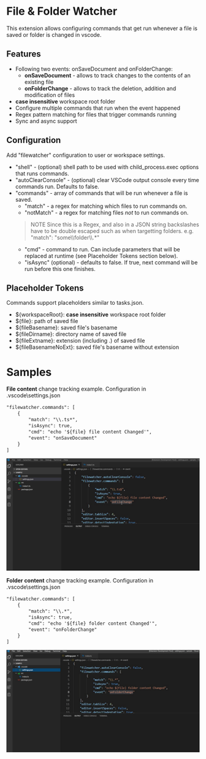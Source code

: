 # File & Folder Watcher

This extension allows configuring commands that get run whenever a file is saved or folder is changed in vscode.

## Features
* Following two events: onSaveDocument and onFolderChange:
    * **onSaveDocument** - allows to track changes to the contents of an existing file
    * **onFolderChange** - allows to track the deletion, addition and modification of files
* **case insensitive** workspace root folder
* Configure multiple commands that run when the event happened
* Regex pattern matching for files that trigger commands running
* Sync and async support

## Configuration
Add "filewatcher" configuration to user or workspace settings.
* "shell" - (optional) shell path to be used with child_process.exec options that runs commands.
* "autoClearConsole" - (optional) clear VSCode output console every time commands run. Defaults to false.
* "commands" - array of commands that will be run whenever a file is saved.
  * "match" - a regex for matching which files to run commands on.
  * "notMatch" - a regex for matching files *not* to run commands on.
  > NOTE Since this is a Regex, and also in a JSON string backslashes have to be double escaped such as when targetting folders. e.g. "match": "some\\\\folder\\\\.*"
  * "cmd" - command to run. Can include parameters that will be replaced at runtime (see Placeholder Tokens section below).
  * "isAsync" (optional) - defaults to false. If true, next command will be run before this one finishes.

## Placeholder Tokens
Commands support placeholders similar to tasks.json.

* ${workspaceRoot}: **case insensitive** workspace root folder
* ${file}: path of saved file
* ${fileBasename}: saved file's basename
* ${fileDirname}: directory name of saved file
* ${fileExtname}: extension (including .) of saved file
* ${fileBasenameNoExt}: saved file's basename without extension

Samples
=========

**File content** change tracking example.
    Configuration in \.vscode\settings.json

    "filewatcher.commands": [
		{
			"match": "\\.ts*",
			"isAsync": true,
			"cmd": "echo '${file} file content Changed'",
			"event": "onSaveDocument"
		}		
	]
	

![ screencast ](media/file-change.gif)

**Folder content** change tracking example.
    Configuration in \.vscode\settings.json

    "filewatcher.commands": [
		{
			"match": "\\.*",
			"isAsync": true,
			"cmd": "echo '${file} folder content Changed'",
			"event": "onFolderChange"
		}		
	]
	

![ screencast ](media/folder-change.gif)
